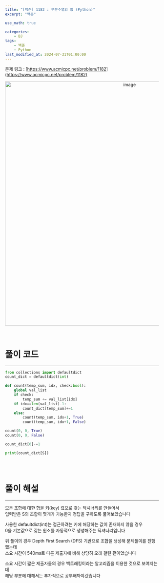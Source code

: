 ```yaml
---
title: "[백준] 1182 : 부분수열의 합 (Python)"
excerpt: "백준"

use_math: true

categories:
    - BJ
tags:
    - 백준
    - Python
last_modified_at: 2024-07-31T01:00:00
---
```


<!--bundle exec jekyll serve : 임시 확인-->

문제 링크 : [https://www.acmicpc.net/problem/1182](https://www.acmicpc.net/problem/1182)
<br>
<center><img width="800" alt="image" src="https://github.com/user-attachments/assets/d561f5b5-04ed-4a98-b204-9472093f4694"></center>
<br>
<br>

# 풀이 코드
---
```python
from collections import defaultdict
count_dict = defaultdict(int)

def count(temp_sum, idx, check:bool):
    global val_list
    if check:
        temp_sum += val_list[idx]
    if idx==len(val_list)-1:
        count_dict[temp_sum]+=1
    else:
        count(temp_sum, idx+1, True)
        count(temp_sum, idx+1, False)

count(0, 0, True)
count(0, 0, False)

count_dict[0]-=1

print(count_dict[S])
```
<br>
<br>

# 풀이 해설
---
모든 조합에 대한 합을 키(key) 값으로 갖는 딕셔너리를 만들어서<br>
입력받은 S의 조합이 몇개가 가능한지 정답을 구하도록 풀어보았습니다<br>

사용한 defaultdict(int)는 접근하려는 키에 해당하는 값이 존재하지 않을 경우<br>
0을 기본값으로 갖는 원소를 자동적으로 생성해주는 딕셔너리입니다<br>

위 풀이의 경우 Depth First Search (DFS) 기반으로 조합을 생성해 문제풀이를 진행했는데<br>
소요 시간이 540ms로 다른 제출자에 비해 상당히 오래 걸린 편이었습니다<br>

소요 시간이 짧은 제출자들의 경우 백트래킹이라는 알고리즘을 이용한 것으로 보여지는데<br>
해당 부분에 대해서는 추가적으로 공부해봐야겠습니다<br>